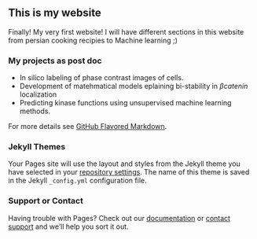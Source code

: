 ## This is my website

Finally! My very first website! 
I will have different sections in this website from persian cooking recipies to Machine learning ;)

### My projects as post doc
  * In silico labeling of phase contrast images of cells. 
  * Development of matehmatical models eplaining bi-stability in $\beta catenin$ localization
  * Predicting kinase functions using unsupervised machine learning methods. 




For more details see [GitHub Flavored Markdown](https://guides.github.com/features/mastering-markdown/).

### Jekyll Themes

Your Pages site will use the layout and styles from the Jekyll theme you have selected in your [repository settings](https://github.com/Elaheh-Alizadeh/Foss2020/settings). The name of this theme is saved in the Jekyll `_config.yml` configuration file.

### Support or Contact

Having trouble with Pages? Check out our [documentation](https://docs.github.com/categories/github-pages-basics/) or [contact support](https://github.com/contact) and we’ll help you sort it out.
